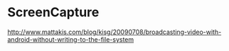 # ScreenCapture

http://www.mattakis.com/blog/kisg/20090708/broadcasting-video-with-android-without-writing-to-the-file-system
